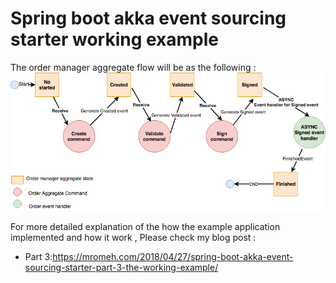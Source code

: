 
# Spring boot akka event sourcing starter working example

The order manager aggregate flow will be as the following :
![alt text](../images/Example.png)

For more detailed explanation of the how the example application implemented and how it work ,
Please check my blog post :

- Part 3:https://mromeh.com/2018/04/27/spring-boot-akka-event-sourcing-starter-part-3-the-working-example/ 

